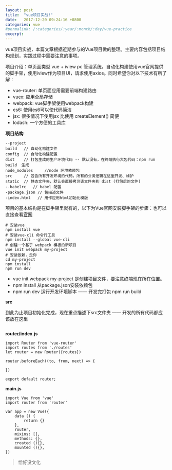 ```yaml
---
layout: post
title:  "vue项目实战!"
date:   2017-12-20 09:24:16 +0800
categories: vue
#permalink: /:categories/:year/:month/:day/vue-practice
excerpt: 
---
```

vue项目实战，本篇文章根据近期参与的Vue项目做的整理。主要内容包括项目结构规划，实践过程中需要注意的事项。

项目介绍：单页面类型 vue + iview pc 管理系统。自动化构建使用vue官网提供的脚手架，使用iview作为项目UI，请求使用axios。同时希望你对以下技术有所了解：

* vue-router: 单页面应用需要前端构建路由
* vuex: 应用全局存储
* webpack: vue脚手架使用webpack构建
* es6: 使用es6可以使代码简洁
* jsx: 很多情况下使用jsx 比使用 createElement() 简便
* lodash: 一个方便的工具库


**项目结构**

```
--project
build	// 自动化构建文件
config	// 自动化构建配置
dist	// 打包生成的生产环境代码 -- 默认没有，在终端执行大包代码：npm run build  生成
node_modules	 //node 环境依赖包
src 	// 包含所有开发环境的代码，所有的业务逻辑在这里开发、维护
static	// 静态文件夹，默认会直接拷贝该文件夹到 dist (打包后的文件)
-.babelrc   // babel 配置
-package.json // 包描述文件
-index.html   // 用作应用html初始化模版
```

项目的基本结构是在脚手架里就有的，以下为Vue官网安装脚手架的步骤：也可以直接查看[官网](https://cn.vuejs.org/v2/guide/installation.html)


```
# 安装vue
npm install vue
# 安装vue-cli 命令行工具
npm install --global vue-cli
# 创建一个基于 webpack 模板的新项目
vue init webpack my-project
# 安装依赖，走你
cd my-project
npm install
npm run dev
```

* vue init webpack my-project 是创建项目文件，要注意终端现在所在位置。
* npm install 从package.json安装依赖包
* npm run dev 运行开发环境脚本 —— 开发完打包 npm run build


**src**

到此为止项目初始化完成，现在重点描述下src文件夹 —— 开发的所有代码都应该放在这里

```

```




**router/index.js**

```
import Router from 'vue-router'
import routes from './routes'
let router = new Router({routes})

router.beforeEach((to, from, next) => {
    
})

export default router;

```

**main.js**


```
import Vue from 'vue'
import router from 'router'

var app = new Vue({
	data () {
		return {}
	},
	router,
	mixins: [],
	methods: {},
	created (){},
	mounted (){},
})

```


> 恰好没文化



